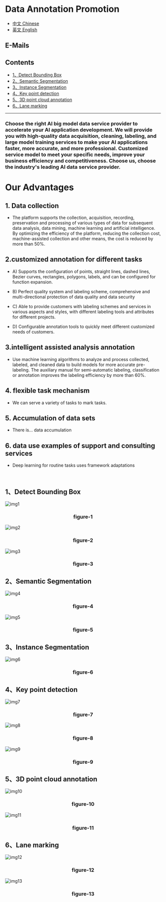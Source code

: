 # Data Annotation Promotion

* [中文 Chinese](../README.md)
* [英文 English]()

## E-Mails

## Contents
  - [1、Detect Bounding Box](#1a)
  - [2、Semantic Segmentation](#2a)
  - [3、Instance Segmentation](#3a)
  - [4、Key point detection](#4a)
  - [5、3D point cloud annotation](#5a)
  - [6、Lane marking](#6a)
---

### Choose the right AI big model data service provider to accelerate your AI application development. We will provide you with high-quality data acquisition, cleaning, labeling, and large model training services to make your AI applications faster, more accurate, and more professional. Customized service model to meet your specific needs, improve your business efficiency and competitiveness. Choose us, choose the industry's leading AI data service provider.

# Our Advantages
## 1. Data collection

* The platform supports the collection, acquisition, recording, preservation and processing of various types of data for subsequent data analysis, data mining, machine learning and artificial intelligence. By optimizing the efficiency of the platform, reducing the collection cost, machine-assisted collection and other means, the cost is reduced by more than 50%.



## 2.customized annotation for different tasks

* A) Supports the configuration of points, straight lines, dashed lines, Bezier curves, rectangles, polygons, labels, and can be configured for function expansion.

* B) Perfect quality system and labeling scheme, comprehensive and multi-directional protection of data quality and data security

* C) Able to provide customers with labeling schemes and services in various aspects and styles, with different labeling tools and attributes for different projects.

* D) Configurable annotation tools to quickly meet different customized needs of customers.



## 3.intelligent assisted analysis annotation

* Use machine learning algorithms to analyze and process collected, labeled, and cleaned data to build models for more accurate pre-labeling. The auxiliary manual for semi-automatic labeling, classification or annotation improves the labeling efficiency by more than 60%.



## 4. flexible task mechanism

* We can serve a variety of tasks to mark tasks.



## 5. Accumulation of data sets

* There is... data accumulation



## 6. data use examples of support and consulting services

* Deep learning for routine tasks uses framework adaptations

<br/>   

<p id="1a"></p>  

  ## 1、Detect Bounding Box

  ![img1](../samples/det1.png)    

  ### <center>figure-1</center>

  ![img2](../samples/det2.png)   

  ### <center>figure-2</center>

  ![img3](../samples/det3.png)  

  ### <center>figure-3</center>

<p id="2a"></p>  

  ## 2、Semantic Segmentation

  ![img4](../samples/seg1.png)

  ### <center>figure-4</center>

  ![img5](../samples/seg2.png)

  ### <center>figure-5</center>

<p id="3a"></p>  

  ## 3、Instance Segmentation

  ![img6](../samples/2.png)

  ### <center>figure-6</center>

<p id="4a"></p>  

  ## 4、Key point detection

  ![img7](../samples/kpt2.png)

  ### <center>figure-7</center>

  ![img8](../samples/kpt3.png)

  ### <center>figure-8</center>

  ![img9](../samples/kpt4.png)

  ### <center>figure-9</center>

<p id="5a"></p>  

  ## 5、3D point cloud annotation

  ![img10](../samples/cd1.png)

  ### <center>figure-10</center>

  ![img11](../samples/cd2.png)

  ### <center>figure-11</center>

<p id="6a"></p>  

  ## 6、Lane marking

  ![img12](../samples/car1.png)

  ### <center>figure-12</center>

  ![img13](../samples/car2.png)

  ### <center>figure-13</center>
